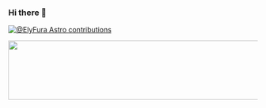 ### Hi there 👋

[![@ElyFura Astro contributions](https://astro.badg.es/v1/contributor/ElyFura.svg)](https://astro.badg.es/v1/contributor/ElyFura/)

<!--
**ElyFura/ElyFura** is a ✨ _special_ ✨ repository because its `README.md` (this file) appears on your GitHub profile.

Here are some ideas to get you started:

- 🔭 I’m currently working on ...
- 🌱 I’m currently learning ...
- 👯 I’m looking to collaborate on ...
- 🤔 I’m looking for help with ...
- 💬 Ask me about ...
- 📫 How to reach me: ...
- 😄 Pronouns: ...
- ⚡ Fun fact: ...
-->

<a href="https://github.com/devxb/gitanimals">
  <img
    src="https://render.gitanimals.org/lines/ElyFura"
    width="600"
    height="120"
  />
</a>
  